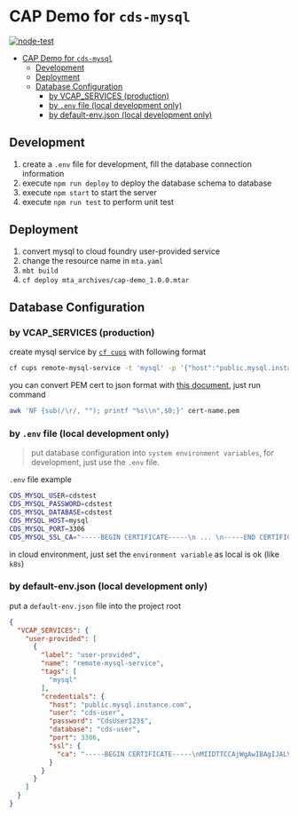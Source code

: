 # CAP Demo for `cds-mysql`

[![node-test](https://github.com/Soontao/odata-v4-cap-demo/actions/workflows/nodejs.yml/badge.svg?branch=mysql)](https://github.com/Soontao/odata-v4-cap-demo/actions/workflows/nodejs.yml)

- [CAP Demo for `cds-mysql`](#cap-demo-for-cds-mysql)
  - [Development](#development)
  - [Deployment](#deployment)
  - [Database Configuration](#database-configuration)
    - [by VCAP_SERVICES (production)](#by-vcap_services-production)
    - [by `.env` file (local development only)](#by-env-file-local-development-only)
    - [by default-env.json (local development only)](#by-default-envjson-local-development-only)

## Development

1. create a `.env` file for development, fill the database connection information
2. execute `npm run deploy` to deploy the database schema to database
3. execute `npm start` to start the server
4. execute `npm run test` to perform unit test

## Deployment

1. convert mysql to cloud foundry user-provided service
2. change the resource name in `mta.yaml`
3. `mbt build`
4. `cf deploy mta_archives/cap-demo_1.0.0.mtar`

## Database Configuration

### by VCAP_SERVICES (production)

create mysql service by [`cf cups`](http://cli.cloudfoundry.org/en-US/cf/create-user-provided-service.html) with following format

```bash
cf cups remote-mysql-service -t 'mysql' -p '{"host":"public.mysql.instance.com","user":"cds-user","password":"CdsUser123$","database":"cds-user","port":3306,"ssl":{"ca":"-----BEGIN CERTIFICATE-----\nMIIDTTCCAjWgAwIBAgIJALVMAbLStXbWMA0GCSqGSIb3DQEBCwUAMDwxFTATBgNV\nBAMMDHNjYWxlZ3JpZC5pbzEWMBQGA1UECgwNU2NhbGVncmlkLmlvLjELMAkGA1UE\nBhMCVVMwIBcNMjIwMTE0MTAyNDU4WhgPMjA3MTA0MjcxMDI0NThaMDwxFTATBgNV\nBAMMDHNjYWxlZ3JpZC5pbzEWMBQGA1UECgwNU2NhbGVncmlkLmlvLjELMAkGA1UE\nBhMCVVMwggEiMA0GCSqGSIb3DQEBAQUAA4IBDwAwggEKAoIBAQDsguksTD4Yyh46\n3fH2+VzrOu11dvW5B6p9qykfWF5e1mEiyKl9PfEKDRRgwCqbizSxflBz717tXAOV\nemmyNlntv6d2FMN6/fog579RLIF3Bv5HELaHXWg3tqIN9ufa0dRYfAQuSQI+zvYK\nkNcoCPARvgm/07r72jtFb6fOaeDvLxTuaOuPQETwXSG9oQV7XnRtD0Y+qV96q55w\nhr0aaCmI8gsF5zW1LzWVdtFIvA0YSm5CGm1aEnvVpB4LZILcamTRfg1kw47SaPOS\nZjs6WqSDsUHm/Pj6hscKcufRN5wLOhnVgX28RWqF1kaE5kwv437e6m5135nSroBz\ny8aTYdldAgMBAAGjUDBOMB0GA1UdDgQWBBT7wlIqQ5va28mMD4orLFlqHMnwmzAf\nBgNVHSMEGDAWgBT7wlIqQ5va28mMD4orLFlqHMnwmzAMBgNVHRMEBTADAQH/MA0G\nCSqGSIb3DQEBCwUAA4IBAQCk0N/qv/PTfEoppNHwwHbjVRxMOMLFfPDpqJzKKF0o\nhg4UOAR/NObRxMP5JzDKo8uHqw5INt91+h962Cw+HNM9u6OtfeMHERri4HFrd+9O\ncoYUv+SBl8CVw2DqNXRbbBrZ79bHs0AHeSLqh4qWVPJdYMpjBV2eP8+xqTNmyHiQ\nCdvNgxi4r8+Dioypc9L1BNkUdNZaSpLXOR39n/8m2Sj9Fdlln6RWijktIbfa0Hz2\nz5JYGiswqCZtKnHqMqNeMgMt5Djlx9AxZdkiLjPm9OAQSqJXN8fZfay9iowErTXS\nJRzUD37qZEUWtCHVP6yPSTe1DWoywFTHKB8/eHCgR4tl\n-----END CERTIFICATE-----\n"}}'
```

you can convert PEM cert to json format with [this document](https://docs.vmware.com/en/Unified-Access-Gateway/2.9/com.vmware.access-point-29-deploy-config/GUID-870AF51F-AB37-4D6C-B9F5-4BFEB18F11E9.html), just run command

```bash
awk 'NF {sub(/\r/, ""); printf "%s\\n",$0;}' cert-name.pem
```

### by `.env` file (local development only)

> put database configuration into `system environment variables`, for development, just use the `.env` file.

`.env` file example

```bash
CDS_MYSQL_USER=cdstest
CDS_MYSQL_PASSWORD=cdstest
CDS_MYSQL_DATABASE=cdstest
CDS_MYSQL_HOST=mysql
CDS_MYSQL_PORT=3306
CDS_MYSQL_SSL_CA="-----BEGIN CERTIFICATE-----\n ... \n-----END CERTIFICATE-----\n
```

in cloud environment, just set the `environment variable` as local is ok (like `k8s`)

### by default-env.json (local development only)

put a `default-env.json` file into the project root

```json
{
  "VCAP_SERVICES": {
    "user-provided": [
      {
        "label": "user-provided",
        "name": "remote-mysql-service",
        "tags": [
          "mysql"
        ],
        "credentials": {
          "host": "public.mysql.instance.com",
          "user": "cds-user",
          "password": "CdsUser123$",
          "database": "cds-user",
          "port": 3306,
          "ssl": {
            "ca": "-----BEGIN CERTIFICATE-----\nMIIDTTCCAjWgAwIBAgIJALVMAbLStXbWMA0GCSqGSIb3DQEBCwUAMDwxFTATBgNV\nBAMMDHNjYWxlZ3JpZC5pbzEWMBQGA1UECgwNU2NhbGVncmlkLmlvLjELMAkGA1UE\nBhMCVVMwIBcNMjIwMTE0MTAyNDU4WhgPMjA3MTA0MjcxMDI0NThaMDwxFTATBgNV\nBAMMDHNjYWxlZ3JpZC5pbzEWMBQGA1UECgwNU2NhbGVncmlkLmlvLjELMAkGA1UE\nBhMCVVMwggEiMA0GCSqGSIb3DQEBAQUAA4IBDwAwggEKAoIBAQDsguksTD4Yyh46\n3fH2+VzrOu11dvW5B6p9qykfWF5e1mEiyKl9PfEKDRRgwCqbizSxflBz717tXAOV\nemmyNlntv6d2FMN6/fog579RLIF3Bv5HELaHXWg3tqIN9ufa0dRYfAQuSQI+zvYK\nkNcoCPARvgm/07r72jtFb6fOaeDvLxTuaOuPQETwXSG9oQV7XnRtD0Y+qV96q55w\nhr0aaCmI8gsF5zW1LzWVdtFIvA0YSm5CGm1aEnvVpB4LZILcamTRfg1kw47SaPOS\nZjs6WqSDsUHm/Pj6hscKcufRN5wLOhnVgX28RWqF1kaE5kwv437e6m5135nSroBz\ny8aTYdldAgMBAAGjUDBOMB0GA1UdDgQWBBT7wlIqQ5va28mMD4orLFlqHMnwmzAf\nBgNVHSMEGDAWgBT7wlIqQ5va28mMD4orLFlqHMnwmzAMBgNVHRMEBTADAQH/MA0G\nCSqGSIb3DQEBCwUAA4IBAQCk0N/qv/PTfEoppNHwwHbjVRxMOMLFfPDpqJzKKF0o\nhg4UOAR/NObRxMP5JzDKo8uHqw5INt91+h962Cw+HNM9u6OtfeMHERri4HFrd+9O\ncoYUv+SBl8CVw2DqNXRbbBrZ79bHs0AHeSLqh4qWVPJdYMpjBV2eP8+xqTNmyHiQ\nCdvNgxi4r8+Dioypc9L1BNkUdNZaSpLXOR39n/8m2Sj9Fdlln6RWijktIbfa0Hz2\nz5JYGiswqCZtKnHqMqNeMgMt5Djlx9AxZdkiLjPm9OAQSqJXN8fZfay9iowErTXS\nJRzUD37qZEUWtCHVP6yPSTe1DWoywFTHKB8/eHCgR4tl\n-----END CERTIFICATE-----\n"
          }
        }
      }
    ]
  }
}
```
